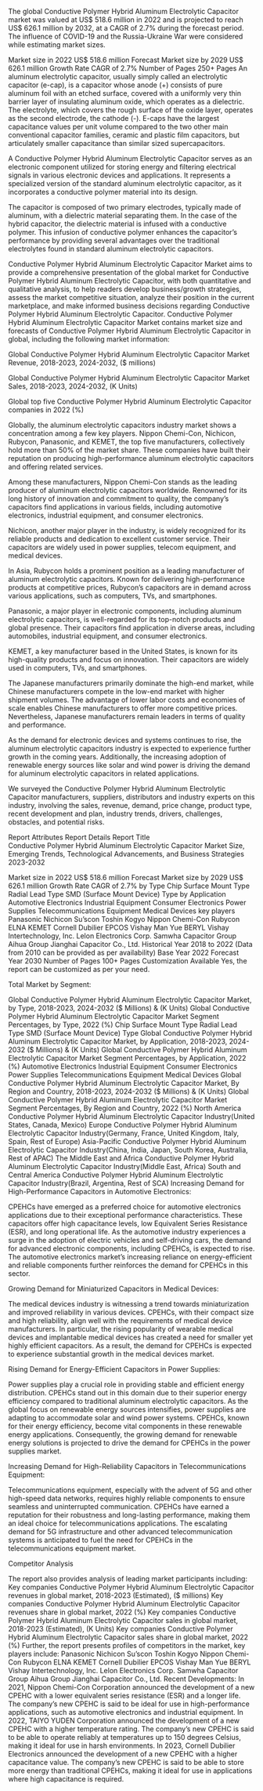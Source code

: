 The global Conductive Polymer Hybrid Aluminum Electrolytic Capacitor market was valued at US$ 518.6 million in 2022 and is projected to reach US$ 626.1 million by 2032, at a CAGR of 2.7% during the forecast period. The influence of COVID-19 and the Russia-Ukraine War were considered while estimating market sizes.

Market size in 2022	US$ 518.6 million	Forecast Market size by 2029	US$ 626.1 million
Growth Rate	CAGR of 2.7%	Number of Pages	250+ Pages
An aluminum electrolytic capacitor, usually simply called an electrolytic capacitor (e-cap), is a capacitor whose anode (+) consists of pure aluminum foil with an etched surface, covered with a uniformly very thin barrier layer of insulating aluminum oxide, which operates as a dielectric. The electrolyte, which covers the rough surface of the oxide layer, operates as the second electrode, the cathode (-). E-caps have the largest capacitance values per unit volume compared to the two other main conventional capacitor families, ceramic and plastic film capacitors, but articulately smaller capacitance than similar sized supercapacitors.

A Conductive Polymer Hybrid Aluminum Electrolytic Capacitor serves as an electronic component utilized for storing energy and filtering electrical signals in various electronic devices and applications. It represents a specialized version of the standard aluminum electrolytic capacitor, as it incorporates a conductive polymer material into its design.

The capacitor is composed of two primary electrodes, typically made of aluminum, with a dielectric material separating them. In the case of the hybrid capacitor, the dielectric material is infused with a conductive polymer. This infusion of conductive polymer enhances the capacitor’s performance by providing several advantages over the traditional electrolytes found in standard aluminum electrolytic capacitors.

Conductive Polymer Hybrid Aluminum Electrolytic Capacitor Market aims to provide a comprehensive presentation of the global market for Conductive Polymer Hybrid Aluminum Electrolytic Capacitor, with both quantitative and qualitative analysis, to help readers develop business/growth strategies, assess the market competitive situation, analyze their position in the current marketplace, and make informed business decisions regarding Conductive Polymer Hybrid Aluminum Electrolytic Capacitor. Conductive Polymer Hybrid Aluminum Electrolytic Capacitor Market contains market size and forecasts of Conductive Polymer Hybrid Aluminum Electrolytic Capacitor in global, including the following market information:



 

Global Conductive Polymer Hybrid Aluminum Electrolytic Capacitor Market Revenue, 2018-2023, 2024-2032, ($ millions)

Global Conductive Polymer Hybrid Aluminum Electrolytic Capacitor Market Sales, 2018-2023, 2024-2032, (K Units)

Global top five Conductive Polymer Hybrid Aluminum Electrolytic Capacitor companies in 2022 (%)

Globally, the aluminum electrolytic capacitors industry market shows a concentration among a few key players. Nippon Chemi-Con, Nichicon, Rubycon, Panasonic, and KEMET, the top five manufacturers, collectively hold more than 50% of the market share. These companies have built their reputation on producing high-performance aluminum electrolytic capacitors and offering related services.

Among these manufacturers, Nippon Chemi-Con stands as the leading producer of aluminum electrolytic capacitors worldwide. Renowned for its long history of innovation and commitment to quality, the company’s capacitors find applications in various fields, including automotive electronics, industrial equipment, and consumer electronics.

Nichicon, another major player in the industry, is widely recognized for its reliable products and dedication to excellent customer service. Their capacitors are widely used in power supplies, telecom equipment, and medical devices.

In Asia, Rubycon holds a prominent position as a leading manufacturer of aluminum electrolytic capacitors. Known for delivering high-performance products at competitive prices, Rubycon’s capacitors are in demand across various applications, such as computers, TVs, and smartphones.

Panasonic, a major player in electronic components, including aluminum electrolytic capacitors, is well-regarded for its top-notch products and global presence. Their capacitors find application in diverse areas, including automobiles, industrial equipment, and consumer electronics.

KEMET, a key manufacturer based in the United States, is known for its high-quality products and focus on innovation. Their capacitors are widely used in computers, TVs, and smartphones.

The Japanese manufacturers primarily dominate the high-end market, while Chinese manufacturers compete in the low-end market with higher shipment volumes. The advantage of lower labor costs and economies of scale enables Chinese manufacturers to offer more competitive prices. Nevertheless, Japanese manufacturers remain leaders in terms of quality and performance.

As the demand for electronic devices and systems continues to rise, the aluminum electrolytic capacitors industry is expected to experience further growth in the coming years. Additionally, the increasing adoption of renewable energy sources like solar and wind power is driving the demand for aluminum electrolytic capacitors in related applications.

We surveyed the Conductive Polymer Hybrid Aluminum Electrolytic Capacitor manufacturers, suppliers, distributors and industry experts on this industry, involving the sales, revenue, demand, price change, product type, recent development and plan, industry trends, drivers, challenges, obstacles, and potential risks.

Report Attributes	Report Details
Report Title	
Conductive Polymer Hybrid Aluminum Electrolytic Capacitor Market Size, Emerging Trends, Technological Advancements, and Business Strategies 2023-2032

Market size in 2022	US$ 518.6 million
Forecast Market size by 2029	US$ 626.1 million
Growth Rate	CAGR of 2.7%
by Type	
Chip Surface Mount Type
Radial Lead Type
SMD (Surface Mount Device) Type
by Application	
Automotive Electronics
Industrial Equipment
Consumer Electronics
Power Supplies
Telecommunications Equipment
Medical Devices
key players	
Panasonic
Nichicon
Su’scon
Toshin Kogyo
Nippon Chemi-Con
Rubycon
ELNA
KEMET
Cornell Dubilier
EPCOS
Vishay
Man Yue
BERYL
Vishay Intertechnology, Inc.
Lelon Electronics Corp.
Samwha Capacitor Group
Aihua Group
Jianghai Capacitor Co., Ltd.
Historical Year	2018 to 2022 (Data from 2010 can be provided as per availability)
Base Year	2022
Forecast Year	2030
Number of Pages	100+ Pages
Customization Available	Yes, the report can be customized as per your need.
 

Total Market by Segment:

Global Conductive Polymer Hybrid Aluminum Electrolytic Capacitor Market, by Type, 2018-2023, 2024-2032 ($ Millions) & (K Units)
Global Conductive Polymer Hybrid Aluminum Electrolytic Capacitor Market Segment Percentages, by Type, 2022 (%)
Chip Surface Mount Type
Radial Lead Type
SMD (Surface Mount Device) Type
Global Conductive Polymer Hybrid Aluminum Electrolytic Capacitor Market, by Application, 2018-2023, 2024-2032 ($ Millions) & (K Units)
Global Conductive Polymer Hybrid Aluminum Electrolytic Capacitor Market Segment Percentages, by Application, 2022 (%)
Automotive Electronics
Industrial Equipment
Consumer Electronics
Power Supplies
Telecommunications Equipment
Medical Devices
Global Conductive Polymer Hybrid Aluminum Electrolytic Capacitor Market, By Region and Country, 2018-2023, 2024-2032 ($ Millions) & (K Units)
Global Conductive Polymer Hybrid Aluminum Electrolytic Capacitor Market Segment Percentages, By Region and Country, 2022 (%)
North America Conductive Polymer Hybrid Aluminum Electrolytic Capacitor Industry(United States, Canada, Mexico)
Europe Conductive Polymer Hybrid Aluminum Electrolytic Capacitor Industry(Germany, France, United Kingdom, Italy, Spain, Rest of Europe)
Asia-Pacific Conductive Polymer Hybrid Aluminum Electrolytic Capacitor Industry(China, India, Japan, South Korea, Australia, Rest of APAC)
The Middle East and Africa Conductive Polymer Hybrid Aluminum Electrolytic Capacitor Industry(Middle East, Africa)
South and Central America Conductive Polymer Hybrid Aluminum Electrolytic Capacitor Industry(Brazil, Argentina, Rest of SCA)
Increasing Demand for High-Performance Capacitors in Automotive Electronics:

CPEHCs have emerged as a preferred choice for automotive electronics applications due to their exceptional performance characteristics. These capacitors offer high capacitance levels, low Equivalent Series Resistance (ESR), and long operational life. As the automotive industry experiences a surge in the adoption of electric vehicles and self-driving cars, the demand for advanced electronic components, including CPEHCs, is expected to rise. The automotive electronics market’s increasing reliance on energy-efficient and reliable components further reinforces the demand for CPEHCs in this sector.

Growing Demand for Miniaturized Capacitors in Medical Devices:

The medical devices industry is witnessing a trend towards miniaturization and improved reliability in various devices. CPEHCs, with their compact size and high reliability, align well with the requirements of medical device manufacturers. In particular, the rising popularity of wearable medical devices and implantable medical devices has created a need for smaller yet highly efficient capacitors. As a result, the demand for CPEHCs is expected to experience substantial growth in the medical devices market.

Rising Demand for Energy-Efficient Capacitors in Power Supplies:

Power supplies play a crucial role in providing stable and efficient energy distribution. CPEHCs stand out in this domain due to their superior energy efficiency compared to traditional aluminum electrolytic capacitors. As the global focus on renewable energy sources intensifies, power supplies are adapting to accommodate solar and wind power systems. CPEHCs, known for their energy efficiency, become vital components in these renewable energy applications. Consequently, the growing demand for renewable energy solutions is projected to drive the demand for CPEHCs in the power supplies market.

Increasing Demand for High-Reliability Capacitors in Telecommunications Equipment:

Telecommunications equipment, especially with the advent of 5G and other high-speed data networks, requires highly reliable components to ensure seamless and uninterrupted communication. CPEHCs have earned a reputation for their robustness and long-lasting performance, making them an ideal choice for telecommunications applications. The escalating demand for 5G infrastructure and other advanced telecommunication systems is anticipated to fuel the need for CPEHCs in the telecommunications equipment market.

Competitor Analysis

The report also provides analysis of leading market participants including:
Key companies Conductive Polymer Hybrid Aluminum Electrolytic Capacitor revenues in global market, 2018-2023 (Estimated), ($ millions)
Key companies Conductive Polymer Hybrid Aluminum Electrolytic Capacitor revenues share in global market, 2022 (%)
Key companies Conductive Polymer Hybrid Aluminum Electrolytic Capacitor sales in global market, 2018-2023 (Estimated), (K Units)
Key companies Conductive Polymer Hybrid Aluminum Electrolytic Capacitor sales share in global market, 2022 (%)
Further, the report presents profiles of competitors in the market, key players include:
Panasonic
Nichicon
Su’scon
Toshin Kogyo
Nippon Chemi-Con
Rubycon
ELNA
KEMET
Cornell Dubilier
EPCOS
Vishay
Man Yue
BERYL
Vishay Intertechnology, Inc.
Lelon Electronics Corp.
Samwha Capacitor Group
Aihua Group
Jianghai Capacitor Co., Ltd.
Recent Developments:
In 2021, Nippon Chemi-Con Corporation announced the development of a new CPEHC with a lower equivalent series resistance (ESR) and a longer life. The company’s new CPEHC is said to be ideal for use in high-performance applications, such as automotive electronics and industrial equipment.
In 2022, TAIYO YUDEN Corporation announced the development of a new CPEHC with a higher temperature rating. The company’s new CPEHC is said to be able to operate reliably at temperatures up to 150 degrees Celsius, making it ideal for use in harsh environments.
In 2023, Cornell Dubilier Electronics announced the development of a new CPEHC with a higher capacitance value. The company’s new CPEHC is said to be able to store more energy than traditional CPEHCs, making it ideal for use in applications where high capacitance is required.
